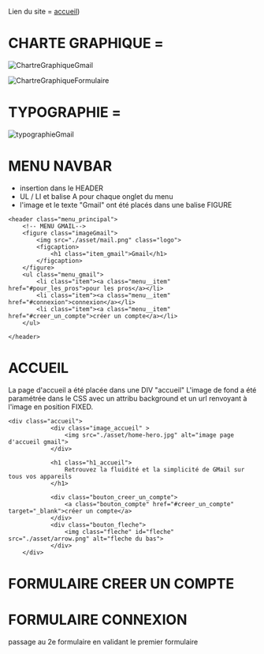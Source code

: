 Lien du site = [accueil](https://laetitiamichel.github.io/gmail_projet_militelo/))

# CHARTE GRAPHIQUE =

![ChartreGraphiqueGmail](https://hackmd.io/_uploads/r1y3vo8Y6.png)

![ChartreGraphiqueFormulaire](https://hackmd.io/_uploads/HJjnPj8tT.png)


# TYPOGRAPHIE =
![typographieGmail](https://hackmd.io/_uploads/By4pPiLK6.png)

# MENU NAVBAR

* insertion dans le HEADER
* UL / LI et balise A pour chaque onglet du menu
* l'image et le texte "Gmail" ont été placés dans une balise FIGURE

```
<header class="menu_principal">
    <!-- MENU GMAIL-->
    <figure class="imageGmail">
        <img src="./asset/mail.png" class="logo">
        <figcaption>
            <h1 class="item_gmail">Gmail</h1>
        </figcaption>    
    </figure>
    <ul class="menu_gmail">       
        <li class="item"><a class="menu__item" href="#pour_les_pros">pour les pros</a></li>
        <li class="item"><a class="menu__item" href="#connexion">connexion</a></li>
        <li class="item"><a class="menu__item" href="#creer_un_compte">créer un compte</a></li>
    </ul>    
    
</header>

```

# ACCUEIL 

La page d'accueil a été placée dans une DIV "accueil"
L'image de fond a été paramétrée dans le CSS avec un attribu background et un url renvoyant à l'image en position FIXED.
```
<div class="accueil">
            <div class="image_accueil" >
                <img src="./asset/home-hero.jpg" alt="image page d'accueil gmail">
            </div>

            <h1 class="h1_accueil">
                Retrouvez la fluidité et la simplicité de GMail sur tous vos appareils
            </h1>
        
            <div class="bouton_creer_un_compte">
                <a class="bouton_compte" href="#creer_un_compte" target="_blank">créer un compte</a>
            </div>
            <div class="bouton_fleche">
                <img class="fleche" id="fleche" src="./asset/arrow.png" alt="fleche du bas">
            </div>
    </div>
```

# FORMULAIRE CREER UN COMPTE

# FORMULAIRE CONNEXION

passage au 2e formulaire en validant le premier formulaire

